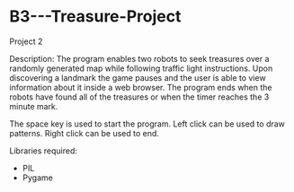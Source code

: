 B3---Treasure-Project
=====================

Project 2

Description:
The program enables two robots to seek treasures over a randomly generated map while following traffic light instructions. Upon discovering a landmark the game pauses and the user is able to view information about it inside a web browser. The program ends when the robots have found all of the treasures or when the timer reaches the 3 minute mark.

The space key is used to start the program.
Left click can be used to draw patterns.
Right click can be used to end.


Libraries required:
- PIL
- Pygame

